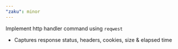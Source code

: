 ```yaml
---
"zaku": minor
---
```


Implement http handler command using `reqwest`

- Captures response status, headers, cookies, size & elapsed time
